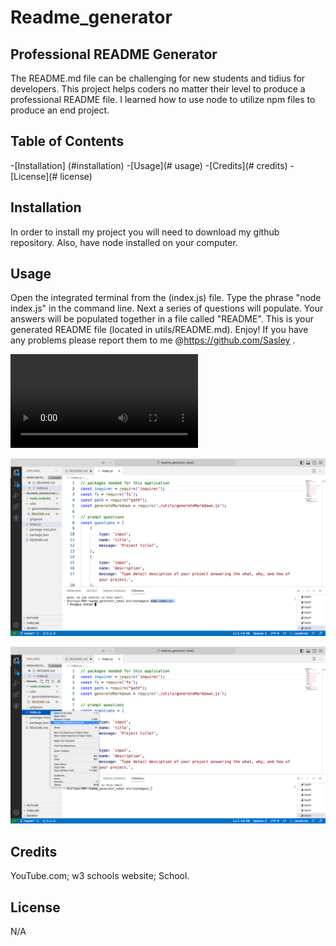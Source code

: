 # Readme_generator

## Professional README Generator

The README.md file can be challenging for new students and tidius for developers. This project helps coders no matter their level to produce a professional README file. I learned how to use node to utilize npm files to produce an end project.

## Table of Contents 

-[Installation] (#installation)
-[Usage](# usage)
-[Credits](# credits)
-[License](# license)

## Installation

In order to install my project you will need to download my github repository. Also, have node installed on your computer. 

## Usage

Open the integrated terminal from the (index.js) file. Type the phrase "node index.js" in the command line. Next a series of questions will populate. Your answers will be populated together in a file called "README". This is your generated README file (located in utils/README.md). Enjoy! If you have any problems please report them to me @https://github.com/Sasley .



<video src="utils/images/readme%20generator%20(3).mp4" controls title="Title"></video>

![How to start](<utils/images/how to start using command line.png>)

![How to deploy](<utils/images/how to deploy.png>)



## Credits

YouTube.com; w3 schools website; School.

## License

N/A